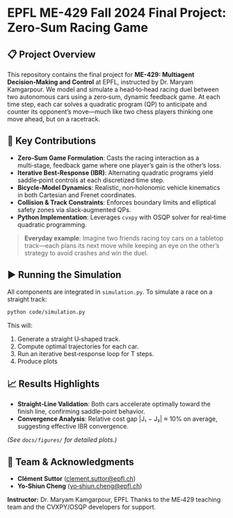 # EPFL ME-429 Fall 2024 Final Project: Zero‑Sum Racing Game


## 📋 Project Overview

This repository contains the final project for **ME-429: Multiagent Decision‑Making and Control** at EPFL, instructed by Dr. Maryam Kamgarpour. We model and simulate a head‑to‑head racing duel between two autonomous cars using a zero‑sum, dynamic feedback game. At each time step, each car solves a quadratic program (QP) to anticipate and counter its opponent’s move—much like two chess players thinking one move ahead, but on a racetrack.

## 🚀 Key Contributions

* **Zero‑Sum Game Formulation**: Casts the racing interaction as a multi‑stage, feedback game where one player’s gain is the other’s loss.
* **Iterative Best‑Response (IBR)**: Alternating quadratic programs yield saddle‑point controls at each discretized time step.
* **Bicycle‑Model Dynamics**: Realistic, non‑holonomic vehicle kinematics in both Cartesian and Frenet coordinates.
* **Collision & Track Constraints**: Enforces boundary limits and elliptical safety zones via slack‑augmented QPs.
* **Python Implementation**: Leverages `cvxpy` with OSQP solver for real‑time quadratic programming.

> **Everyday example**: Imagine two friends racing toy cars on a tabletop track—each plans its next move while keeping an eye on the other’s strategy to avoid crashes and win the duel.



## ▶️ Running the Simulation

All components are integrated in `simulation.py`. To simulate a race on a straight track:

```bash
python code/simulation.py
```

This will:

1. Generate a straight U‑shaped track.
2. Compute optimal trajectories for each car.
3. Run an iterative best‑response loop for T steps.
4. Produce plots


## 📈 Results Highlights

* **Straight‑Line Validation**: Both cars accelerate optimally toward the finish line, confirming saddle‑point behavior.
* **Convergence Analysis**: Relative cost gap |J₁ − J₂| ≈ 10% on average, suggesting effective IBR convergence.

*(See `docs/figures/` for detailed plots.)*

## 👥 Team & Acknowledgments

* **Clément Suttor** ([clement.suttor@epfl.ch](mailto:clement.suttor@epfl.ch))
* **Yo‑Shiun Cheng** ([yo‑shiun.cheng@epfl.ch](mailto:shiun.cheng@epfl.ch))

**Instructor:** Dr. Maryam Kamgarpour, EPFL
Thanks to the ME‑429 teaching team and the CVXPY/OSQP developers for support.

